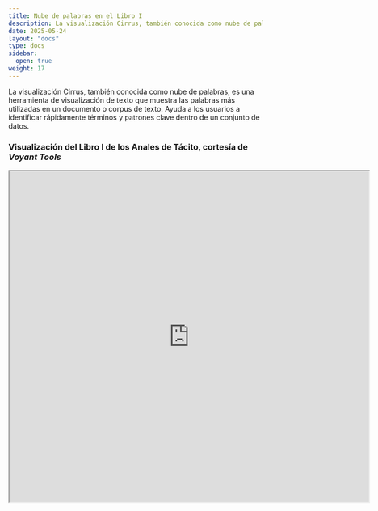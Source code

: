 ```yaml
---
title: Nube de palabras en el Libro I
description: La visualización Cirrus, también conocida como nube de palabras, es una herramienta de visualización de texto que muestra las palabras más utilizadas en un documento o corpus de texto.
date: 2025-05-24
layout: "docs"
type: docs
sidebar:
  open: true
weight: 17
---
```


La visualización Cirrus, también conocida como nube de palabras, es una herramienta de visualización de texto que muestra las palabras más utilizadas en un documento o corpus de texto. Ayuda a los usuarios a identificar rápidamente términos y patrones clave dentro de un conjunto de datos.

### Visualización del Libro I de los Anales de Tácito, cortesía de *Voyant Tools*

<!--	Exported from Voyant Tools (voyant-tools.org).
The iframe src attribute below uses a relative protocol to better function with both
http and https sites, but if you're embedding this into a local web page (file protocol)
you should add an explicit protocol (https if you're using voyant-tools.org, otherwise
it depends on this server.
Feel free to change the height and width values or other styling below: -->
<iframe style='width: 712px; height: 655px;' src='https://voyant-tools.org/tool/Cirrus/?view=Cirrus&stopList=keywords-3a0159c0d422d0b4aa839014457c3df9&visible=100&corpus=bb9562f5e4a33f8683c586eb19d1aae1'></iframe>
